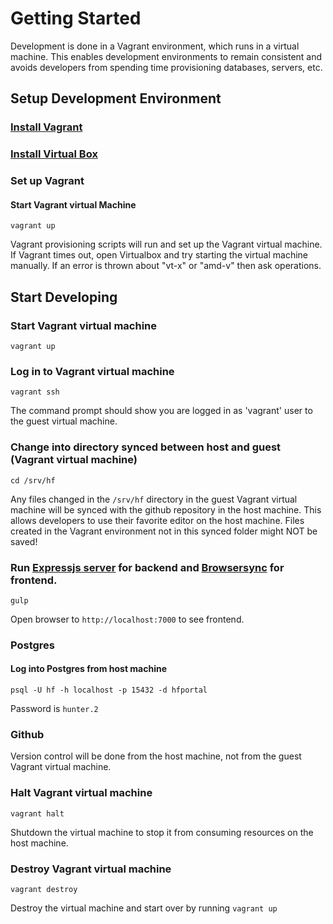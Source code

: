 # Getting Started
Development is done in a Vagrant environment, which runs in a virtual machine.
This enables development environments to remain consistent and avoids developers
from spending time provisioning databases, servers, etc.

## Setup Development Environment
### [Install Vagrant](https://www.vagrantup.com/)

### [Install Virtual Box](https://www.virtualbox.org/)

### Set up Vagrant
#### Start Vagrant virtual Machine
```
vagrant up
```
Vagrant provisioning scripts will run and set up the Vagrant virtual machine.
If Vagrant times out, open Virtualbox and try starting the virtual machine manually.
If an error is thrown about "vt-x" or "amd-v" then ask operations.

## Start Developing
### Start Vagrant virtual machine
```
vagrant up
```

### Log in to Vagrant virtual machine
```
vagrant ssh
```
The command prompt should show you are logged in as 'vagrant' user to the guest virtual machine.

### Change into directory synced between host and guest (Vagrant virtual machine)
```
cd /srv/hf
```
Any files changed in the `/srv/hf` directory in the guest Vagrant virtual machine
will be synced with the github repository in the host machine. This allows developers to 
use their favorite editor on the host machine. Files created in the Vagrant environment
not in this synced folder might NOT be saved!

### Run [Expressjs server](http://expressjs.com/) for backend and [Browsersync](https://www.browsersync.io/) for frontend.
```
gulp 
```
Open browser to `http://localhost:7000` to see frontend.

### Postgres
#### Log into Postgres from host machine
```
psql -U hf -h localhost -p 15432 -d hfportal
```
Password is `hunter.2`

### Github
Version control will be done from the host machine, not from the guest Vagrant virtual machine.

### Halt Vagrant virtual machine
```
vagrant halt
```
Shutdown the virtual machine to stop it from consuming resources on the host machine.

### Destroy Vagrant virtual machine
```
vagrant destroy
```
Destroy the virtual machine and start over by running `vagrant up`
